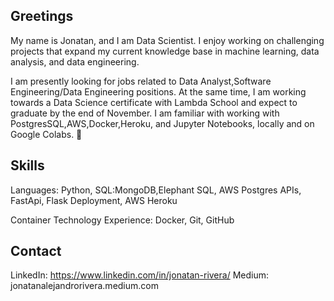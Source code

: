 ## Greetings

My name is Jonatan, and I am Data Scientist. I enjoy working on challenging projects that expand my current knowledge base in machine learning, data analysis, and data engineering. 

I am  presently looking for jobs related to Data Analyst,Software Engineering/Data Engineering positions. At the same time, I am working towards a Data Science certificate with Lambda School and expect to graduate by the end of November. I am familiar with working with PostgresSQL,AWS,Docker,Heroku, and Jupyter Notebooks, locally and on Google Colabs.  👋

## Skills
Languages: Python, SQL:MongoDB,Elephant SQL, AWS Postgres
APIs, FastApi, Flask
Deployment, AWS Heroku

Container Technology Experience: Docker, Git, GitHub

## Contact
LinkedIn: https://www.linkedin.com/in/jonatan-rivera/
Medium: jonatanalejandrorivera.medium.com

